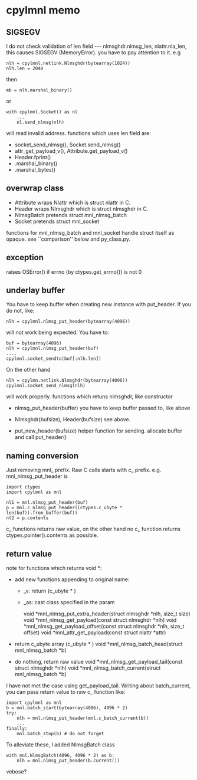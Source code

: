cpylmnl memo
============

SIGSEGV
-------

I do not check validation of len field --- nlmsghdr.nlmsg_len, nlattr.nla_len,
this causes SIGSEGV (MemoryError). you have to pay attention to it. e.g

    nlh = cpylmnl.netlink.Nlmsghdr(bytearray(1024))
    nlh.len = 2048

then

    mb = nlh.marshal_binary()

or

    with cpylmnl.Socket() as nl
        ...
        nl.send_nlmsg(nlh)

will read invalid address. functions which uses len field are:

- socket_send_nlmsg(), Socket.send_nlmsg()
- attr_get_payload_v(), Attribute.get_payload_v()
- Header.fprint()
- <class>.marshal_binary()
- <class>.marshal_bytes()


overwrap class
--------------

* Attribute wraps Nlattr which is struct nlattr in C.
* Header wraps Nlmsghdr which is struct nlmsghdr in C.
* NlmsgBatch pretends struct mnl_nlmsg_batch
* Socket pretends struct mnl_socket

functions for mnl_nlmsg_batch and mnl_socket handle struct itself as opaque.
see ``comparison'' below and py_class.py.


exception
---------

raises OSError() if errno (by ctypes.get_errno()) is not 0


underlay buffer
---------------

You have to keep buffer when creating new instance with put_header.
If you do not, like:

    nlh = cpylmnl.nlmsg_put_header(bytearray(4096))

will not work being expected. You have to:

    buf = bytearray(4096)
    nlh = cpylmnl.nlmsg_put_header(buf)
    ....
    cpylmnl.socket_sendto(buf[:nlh.len])

On the other hand

    nlh = cpylmn.netlink.Nlmsghdr(bytearray(4096))
    cpylmnl.socket_send_nlmsg(nlh)

will work properly. functions which retuns nlmsghdr, like constructor

* nlmsg_put_header(buffer)
  you have to keep buffer passed to, like above

* Nlmsghdr(bufsize), Header(bufsize)
  see above.

* put_new_header(bufsize)
  helper function for sending. allocate buffer and call put_header()


naming conversion
-----------------

Just removing mnl_ prefix. Raw C calls starts with c_ prefix.
e.g. mnl_nlmsg_put_header is

    import ctypes
    import cpylmnl as mnl

    nl1 = mnl.nlmsg_put_header(buf)
    p = mnl.c_nlmsg_put_header((ctypes.c_ubyte * len(buf)).from_buffer(buf))
    nl2 = p.contents

c_ functions returns raw value, on the other hand no c_ function returns
ctypes.pointer().contents as possible. 


return value
------------

note for functions which returns void *:

- add new functions appending to original name:
  - _v: return (c_ubyte * <appropriate len>)
  - _as: cast class specified in the param

    void *mnl_nlmsg_put_extra_header(struct nlmsghdr *nlh, size_t size)
    void *mnl_nlmsg_get_payload(const struct nlmsghdr *nlh)
    void *mnl_nlmsg_get_payload_offset(const struct nlmsghdr *nlh, size_t offset)
    void *mnl_attr_get_payload(const struct nlattr *attr)

- return c_ubyte array (c_ubyte * <appropriate len>)
  void *mnl_nlmsg_batch_head(struct mnl_nlmsg_batch *b)

- do nothing, return raw value
  void *mnl_nlmsg_get_payload_tail(const struct nlmsghdr *nlh)
  void *mnl_nlmsg_batch_current(struct mnl_nlmsg_batch *b)

I have not met the case using get_payload_tail. Writing about batch_current, you
can pass return value to raw c_ function like:

    import cpylmnl as mnl
    b = mnl.batch_start(bytearray(4096), 4096 * 2)
    try:
        nlh = mnl.nlmsg_put_header(mnl.c_batch_current(b))
        ...
    finally:
        mnl.batch_stop(b) # do not forget

To alleviate these, I added NlmsgBatch class

    with mnl.NlmsgBatch(4096, 4096 * 2) as b:
        nlh = mnl.nlmsg_put_header(b.current())

vebose?
